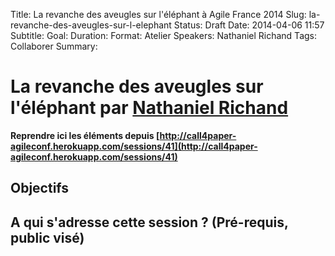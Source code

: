 Title: La revanche des aveugles sur l'éléphant à Agile France 2014 
Slug: la-revanche-des-aveugles-sur-l-elephant
Status: Draft
Date: 2014-04-06 11:57
Subtitle: 
Goal: 
Duration: 
Format: Atelier
Speakers: Nathaniel Richand
Tags: Collaborer
Summary: 


# La revanche des aveugles sur l'éléphant par [Nathaniel Richand](../bios/nathaniel-richand.html)

**Reprendre ici les éléments depuis [http://call4paper-agileconf.herokuapp.com/sessions/41](http://call4paper-agileconf.herokuapp.com/sessions/41)**
## Objectifs

## A qui s'adresse cette session ? (Pré-requis, public visé)


